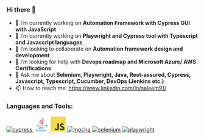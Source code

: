 ### Hi there 👋

- 🔭 I’m currently working on **Automation Framework with Cypress GUI with JavaScript**
- 🌱 I’m currently working on **Playwright and Cypress tool with Typescript and Javascript languages**
- 👯 I’m looking to collaborate on **Automation framework design and development**
- 🤔 I’m looking for help with **Devops roadmap and Microsoft Azure/ AWS Certifications**
- 💬 Ask me about **Selenium, Playwright, Java, Rest-assured, Cypress, Javascript, Typescript, Cucumber, DevOps (Jenkins etc.)**
- 📫 How to reach me: https://www.linkedin.com/in/saleem91/

<h3 align="left">Languages and Tools:</h3>
<p align="left"> <a href="https://www.cypress.io" target="_blank" rel="noreferrer"> <img src="https://raw.githubusercontent.com/simple-icons/simple-icons/6e46ec1fc23b60c8fd0d2f2ff46db82e16dbd75f/icons/cypress.svg" alt="cypress" width="40" height="40"/> </a> <a href="https://www.java.com" target="_blank" rel="noreferrer"> <img src="https://raw.githubusercontent.com/devicons/devicon/master/icons/java/java-original.svg" alt="java" width="40" height="40"/> </a> <a href="https://developer.mozilla.org/en-US/docs/Web/JavaScript" target="_blank" rel="noreferrer"> <img src="https://raw.githubusercontent.com/devicons/devicon/master/icons/javascript/javascript-original.svg" alt="javascript" width="40" height="40"/> </a> <a href="https://mochajs.org" target="_blank" rel="noreferrer"> <img src="https://www.vectorlogo.zone/logos/mochajs/mochajs-icon.svg" alt="mocha" width="40" height="40"/> </a> <a href="https://www.selenium.dev" target="_blank" rel="noreferrer"> <img src="https://raw.githubusercontent.com/detain/svg-logos/780f25886640cef088af994181646db2f6b1a3f8/svg/selenium-logo.svg" alt="selenium" width="40" height="40"/> </a> <a href="https://playwright.dev/java/" target="_blank" rel="noreferrer"> <img src ="https://cdn.svgporn.com/logos/playwright.svg?response-content-disposition=attachment%3Bfilename%3Dplaywright.svg" alt="playwright" width="40" height="40"/> </a> </p>

